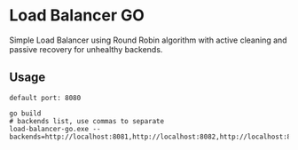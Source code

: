 # Load Balancer GO

Simple Load Balancer using Round Robin algorithm with active cleaning and passive recovery for unhealthy backends.

## Usage

`default port: 8080`

```
go build
# backends list, use commas to separate
load-balancer-go.exe --backends=http://localhost:8081,http://localhost:8082,http://localhost:8083
```
